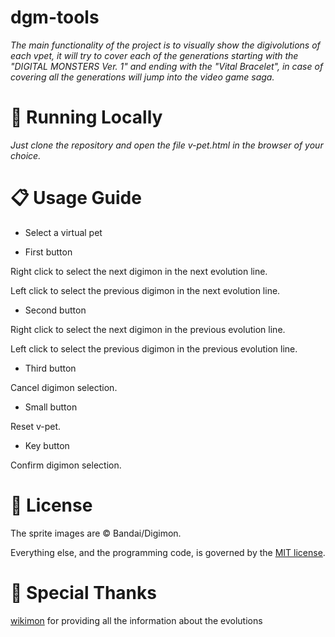 # dgm-tools
_The main functionality of the project is to visually show the digivolutions of each vpet, it will try to cover each of the generations starting with the "DIGITAL MONSTERS Ver. 1" and ending with the "Vital Bracelet", in case of covering all the generations will jump into the video game saga._

# 🔧 Running Locally
_Just clone the repository and open the file v-pet.html in the browser of your choice._

# 📋 Usage Guide

* Select a virtual pet

* First button

Right click to select the next digimon in the next evolution line.

Left click to select the previous digimon in the next evolution line.

* Second button

Right click to select the next digimon in the previous evolution line.

Left click to select the previous digimon in the previous evolution line.

* Third button

Cancel digimon selection.

* Small button

Reset v-pet.

* Key button

Confirm digimon selection.

# 📄 License

The sprite images are © Bandai/Digimon.

Everything else, and the programming code, is governed by the [MIT license](https://opensource.org/licenses/MIT).

# 🎁 Special Thanks

[wikimon](https://wikimon.net/) for providing all the information about the evolutions

